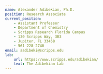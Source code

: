 ```yaml
---
name: Alexander Adibekian, Ph.D.
position: Research Associate
current_position:
    - Assistant Professor
    - Department of Chemistry
    - Scripps Research Florida Campus
    - 130 Scripps Way, 3B3
    - Jupiter, FL 33458
    - 561-228-2740
email: aadibeki@scripps.edu
lab:
    url: https://www.scripps.edu/adibekian/
    text: The Adibekian Lab
---
```

